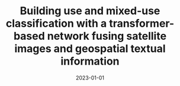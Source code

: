 ---
title: "Building use and mixed-use classification with a transformer-based network fusing satellite images and geospatial textual information"
authors: "Zhou W, Persello C, Li M, Stein A"
date: 2023-01-01
venue: "Remote Sensing of Environment"
volume: "297"
pages: "113767"
doi: "10.1016/j.rse.2023.113767"
impact_factor: "13.5"
journal_type: "Top 1 journal in remote sensing field"
paperurl: "https://www.sciencedirect.com/science/article/abs/pii/S0034425723002676"
citation: "Zhou W, Persello C, Li M, Stein A. Building use and mixed-use classification with a transformer-based network fusing satellite images and geospatial textual information[J]. Remote Sensing of Environment, 2023, 297: 113767."
--- 
